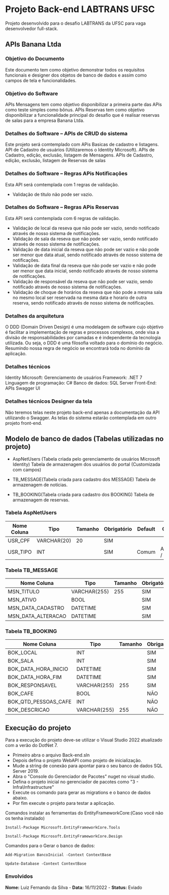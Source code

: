 # Projeto Back-end LABTRANS UFSC
 Projeto desenvolvido para o desafio LABTRANS da UFSC para vaga desenvolvedor full-stack.
 
## APIs Banana Ltda

### Objetivo do Documento

Este documento tem como objetivo demonstrar todos os requisitos funcionais e designer dos objetos de banco de dados e assim como campos de tela e funcionalidades.

### Objetivo do Software

APIs Mensagens tem como objetivo disponibilizar a primeira parte das APis como teste simples como bônus.
APIs Reservas tem como objetivo disponibilizar a funcionalidade principal do desafio que é realisar reservas de salas para a empresa Banana Ltda.

### Detalhes do Software – APIs de CRUD do sistema

Este projeto será comtemplado com APis Basicas de cadastro e listagens.
API de Cadastro de usuários (Utilizaremos o Identity Microsoft).
APIs de Cadastro, edição, exclusão, listagem de Mensagens.
APIs de Cadastro, edição, exclusão, listagem de Reservas de salas

### Detalhes do Software – Regras APis Notificações

Esta API será comtemplada com 1 regras de validação.
*	Validação de titulo não pode ser vazio.

### Detalhes do Software – Regras APis Reservas

Esta API será comtemplada com 6 regras de validação.
*	Validação de local da reseva que não pode ser vazio, sendo notificado através de nosso sistema de notificações.
*	Validação de sala da reseva que não pode ser vazio, sendo notificado através de nosso sistema de notificações.
*	Validação de data inicial da reseva que não pode ser vazio e não pode ser menor que data atual, sendo notificado através de nosso sistema de notificações.
*	Validação de data final da reseva que não pode ser vazio e não pode ser menor que data inicial, sendo notificado através de nosso sistema de notificações.
*	Validação de responsável da reseva que não pode ser vazio, sendo notificado através de nosso sistema de notificações.
*	Validação de choque de horários da reseva que não pode a mesma sala no mesmo local ser reservada na mesma data e horario de outra reserva, sendo notificado através de nosso sistema de notificações.

### Detalhes da arquitetura

O DDD (Domain Driven Design) é uma modelagem de software cujo objetivo é facilitar a implementação de regras e processos complexos, onde visa a divisão de responsabilidades por camadas e é independente da tecnologia utilizada. Ou seja, o DDD é uma filosofia voltado para o domínio do negócio.
Resumindo nossa regra de negócio se encontrará toda no domínio da aplicação.

### Detalhes técnicos

Identity Microsoft: Gerenciamento de usuários
Framework: .NET 7
Linguagem de programação: C#
Banco de dados: SQL Server
Front-End: APIs Swagger UI

### Detalhes técnicos Designer da tela

Não teremos telas neste projeto back-end apenas a documentação da API utilizando o Swagger. 
As telas do sistema estarão contemplada em outro projeto front-end.

## Modelo de banco de dados (Tabelas utilizadas no projeto)

*	AspNetUsers (Tabela criada pelo gerenciamento de usuários Microsoft Identity)
Tabela de armazenagem dos usuários do portal (Customizada com campos)

*	TB_MESSAGE(Tabela criada para cadastro dos MESSAGE)
Tabela de armazenagem de notícias.

*	TB_BOOKING(Tabela criada para cadastro dos BOOKING)
Tabela de armazenagem de reservas.

### Tabela AspNetUsers

| Nome Coluna	| Tipo	       | Tamanho	| Obrigatório	| Default	| Observação            |
|-------------|-------------|---------|-------------|---------|-----------------------|
| USR_CPF     |	VARCHAR(20) |	20	     | SIM	        |         |                       |
| USR_TIPO    |	INT	        |	        | SIM         |	Comum	  | Administrador / Comum	|

### Tabela TB_MESSAGE

| Nome Coluna	       | Tipo	        | Tamanho	| Obrigatório	| Default	| Observação   |
|--------------------|--------------|---------|-------------|---------|--------------|
| MSN_TITULO         |	VARCHAR(255)	| 255    	| SIM	       	|         |              |
| MSN_ATIVO          |	BOOL		       |         | SIM	        | Ativo   | True / False |	
| MSN_DATA_CADASTRO  |	DATETIME	    |         |	SIM		       |         | Automático   |
| MSN_DATA_ALTERACAO | DATETIME	    |	        | SIM		       |         | Automático   |

### Tabela TB_BOOKING

| Nome Coluna	         | Tipo	        | Tamanho	| Obrigatório	| Default	| Observação   |
|----------------------|--------------|---------|-------------|---------|--------------|
| BOK_LOCAL            |	INT         	|        	| SIM	       	|         | Lista        |
| BOK_SALA             |	INT          |         | SIM	        |         | Lista        |	
| BOK_DATA_HORA_INICIO |	DATETIME	    |         |	SIM		       |         |              |
| BOK_DATA_HORA_FIM    | DATETIME	    |	        | SIM		       |         |              |
| BOK_RESPONSAVEL      |	VARCHAR(255)	| 255    	| SIM	       	|         |              |
| BOK_CAFE             |	BOOL		       |         | NÃO	        |         |              |	
| BOK_QTD_PESSOAS_CAFE |	INT     	    |         |	NÃO		       |         |              |
| BOK_DESCRICAO        | VARCHAR(255)	|	255     | NÃO		       |         |              |

## Execução do projeto

Para a execução do projeto deve-se utilizar o Visual Studio 2022 atualizado com a verão do DotNet 7.

* Primeiro abra o arquivo Back-end.sln
* Depois defina o projeto WebAPI como projeto de inicialização.
* Mude a string de conexão para apontar para o seu banco de dados SQL Server 2019.
* Abra o "Console do Gerenciador de Pacotes" nuget no visual studio.
* Defina o projeto inicial no gerenciador de pacotes como "3 - Infra\Infrastructure" 
* Execute os comando para gerar as migrations e o banco de dados abaixo.
* Por fim execute o projeto para testar a aplicação.

Comandos instalar as ferramentas do EntityFrameworkCore:(Caso você não os tenha instalado)
```
Install-Package Microsoft.EntityFrameworkCore.Tools

Install-Package Microsoft.EntityFrameworkCore.Design
```
Comandos para o Gerar o banco de dados:
```
Add-Migration BancoInicial -Context ContextBase

Update-Database -Context ContextBase
```

### Envolvidos 

**Nome:**	Luiz Fernando da Silva - **Data:**	16/11/2022	- **Status:** Eviado



